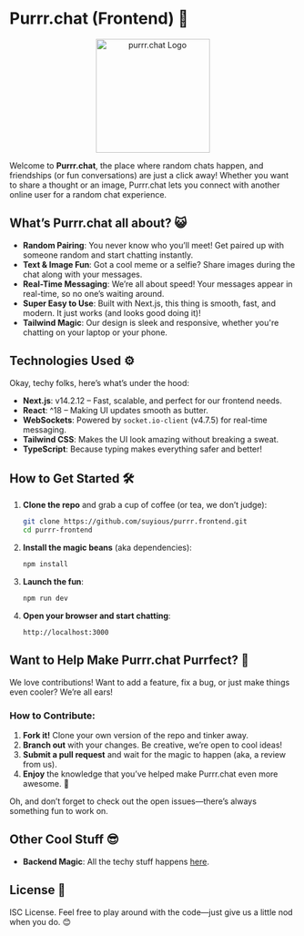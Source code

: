 # Purrr.chat (Frontend) 🐾
<p align="center"><img src="https://purrr.chat/icon.png" width="200" height="200" alt="purrr.chat Logo"></p>

Welcome to **Purrr.chat**, the place where random chats happen, and friendships (or fun conversations) are just a click away! Whether you want to share a thought or an image, Purrr.chat lets you connect with another online user for a random chat experience.

## What’s Purrr.chat all about? 😺
- **Random Pairing**: You never know who you’ll meet! Get paired up with someone random and start chatting instantly.
- **Text & Image Fun**: Got a cool meme or a selfie? Share images during the chat along with your messages.
- **Real-Time Messaging**: We’re all about speed! Your messages appear in real-time, so no one’s waiting around.
- **Super Easy to Use**: Built with Next.js, this thing is smooth, fast, and modern. It just works (and looks good doing it)!
- **Tailwind Magic**: Our design is sleek and responsive, whether you're chatting on your laptop or your phone.

## Technologies Used ⚙️
Okay, techy folks, here’s what’s under the hood:
- **Next.js**: v14.2.12 – Fast, scalable, and perfect for our frontend needs.
- **React**: ^18 – Making UI updates smooth as butter.
- **WebSockets**: Powered by `socket.io-client` (v4.7.5) for real-time messaging.
- **Tailwind CSS**: Makes the UI look amazing without breaking a sweat.
- **TypeScript**: Because typing makes everything safer and better!

## How to Get Started 🛠️

1. **Clone the repo** and grab a cup of coffee (or tea, we don’t judge):
    ```bash
    git clone https://github.com/suyious/purrr.frontend.git
    cd purrr-frontend
    ```

2. **Install the magic beans** (aka dependencies):
    ```bash
    npm install
    ```

3. **Launch the fun**:
    ```bash
    npm run dev
    ```

4. **Open your browser and start chatting**:
    ```
    http://localhost:3000
    ```

## Want to Help Make Purrr.chat Purrfect? 🐾
We love contributions! Want to add a feature, fix a bug, or just make things even cooler? We’re all ears!

### How to Contribute:
1. **Fork it!** Clone your own version of the repo and tinker away.
2. **Branch out** with your changes. Be creative, we’re open to cool ideas!
3. **Submit a pull request** and wait for the magic to happen (aka, a review from us).
4. **Enjoy** the knowledge that you’ve helped make Purrr.chat even more awesome. 🥳

Oh, and don’t forget to check out the open issues—there’s always something fun to work on.

## Other Cool Stuff 😎
- **Backend Magic**: All the techy stuff happens [here](https://github.com/suyious/purrr.backend).

## License 📝
ISC License. Feel free to play around with the code—just give us a little nod when you do. 😊